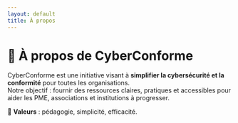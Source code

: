 ```yaml
---
layout: default
title: À propos
---
```


# 👋 À propos de CyberConforme

CyberConforme est une initiative visant à **simplifier la cybersécurité et la conformité** pour toutes les organisations.  
Notre objectif : fournir des ressources claires, pratiques et accessibles pour aider les PME, associations et institutions à progresser.  

🚀 **Valeurs** : pédagogie, simplicité, efficacité.
